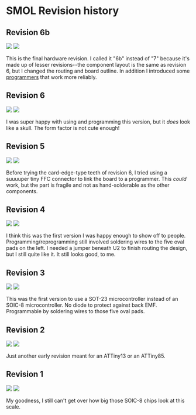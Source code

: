 # SMOL Revision history

## Revision 6b
![](img/revs/r6c_t.png) ![](img/revs/r6c_b.png)

This is the final hardware revision. I called it "6b" instead of "7" because it's made up of lesser revisions--the component layout is the same as revision 6, but I changed the routing and board outline. In addition I introduced some [programmers](programmer.md) that work more reliably.

## Revision 6
![](img/revs/r6_t.png) ![](img/revs/r6_b.png)

I was super happy with using and programming this version, but it *does* look like a skull. The form factor is not cute enough!

## Revision 5
![](img/revs/r5_t.png) ![](img/revs/r5_b.png)

Before trying the card-edge-type teeth of revision 6, I tried using a suuuuper tiny FFC connector to link the board to a programmer. This *could* work, but the part is fragile and not as hand-solderable as the other components.

## Revision 4
![](img/revs/r4_t.png) ![](img/revs/r4_b.png)

I think this was the first version I was happy enough to show off to people. Programming/reprogramming still involved soldering wires to the five oval pads on the left. I needed a jumper beneath U2 to finish routing the design, but I still quite like it. It still looks good, to me.

## Revision 3
![](img/revs/r3_t.png) ![](img/revs/r3_b.png)

This was the first version to use a SOT-23 microcontroller instead of an SOIC-8 microcontroller. No diode to protect against back EMF. Programmable by soldering wires to those five oval pads.

## Revision 2
![](img/revs/r2_t.png) ![](img/revs/r2_b.png)

Just another early revision meant for an ATTiny13 or an ATTiny85.

## Revision 1
![](img/revs/r1_t.png) ![](img/revs/r1_b.png)

My goodness, I still can't get over how big those SOIC-8 chips look at this scale.